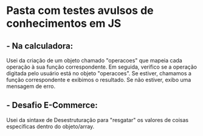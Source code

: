 # Pasta com testes avulsos de conhecimentos em JS

## - Na calculadora:
Usei da criação de um objeto chamado "operacoes" que mapeia cada operação à sua função correspondente.
Em seguida, verifico se a operação digitada pelo usuário está no objeto "operacoes". Se estiver, chamamos a função correspondente e exibimos o resultado. Se não estiver, exibo uma mensagem de erro.

## - Desafio E-Commerce:
Usei da sintaxe de Desestruturação para "resgatar" os valores de coisas especificas dentro do objeto/array.
